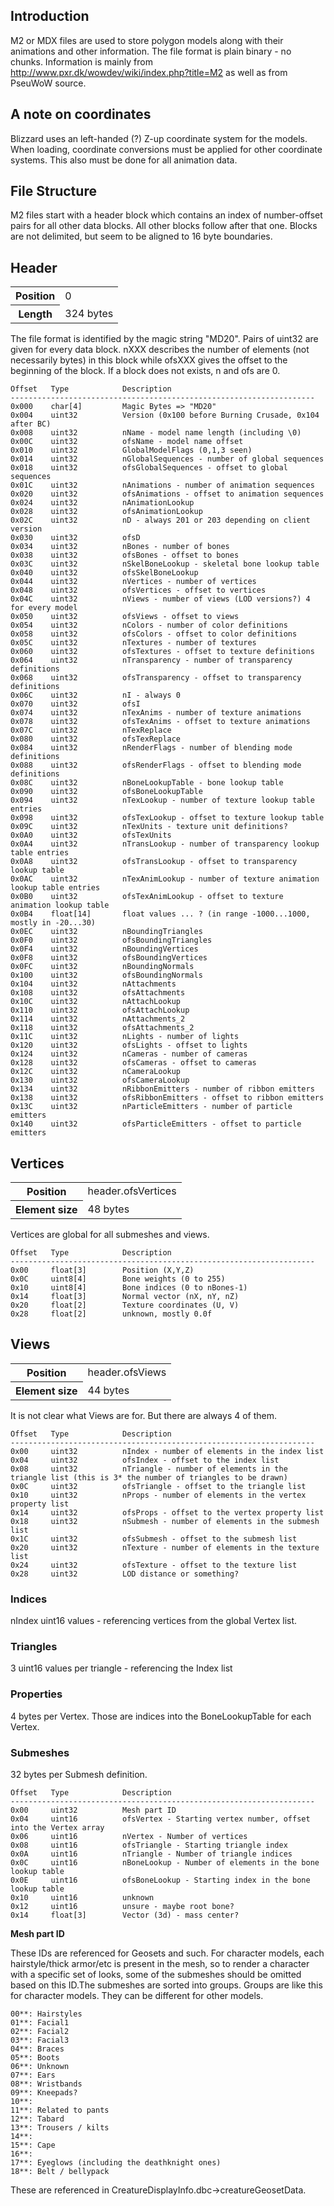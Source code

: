 ## Introduction

M2 or MDX files are used to store polygon models along with their animations and other information. The file format is plain binary - no chunks.
Information is mainly from <http://www.pxr.dk/wowdev/wiki/index.php?title=M2> as well as from PseuWoW source.

## A note on coordinates

Blizzard uses an left-handed (?) Z-up coordinate system for the models. When loading, coordinate conversions must be applied for other coordinate systems. This also must be done for all animation data.

## File Structure

M2 files start with a header block which contains an index of number-offset pairs for all other data blocks. All other blocks follow after that one. Blocks are not delimited, but seem to be aligned to 16 byte boundaries.

## Header

<table>
<tr><th>Position</th><td>0</td></tr>
<tr><th>Length</th><td>324 bytes</td></tr>
</table>

The file format is identified by the magic string "MD20". Pairs of uint32 are given for every data block. nXXX describes the number of elements (not necessarily bytes) in this block while ofsXXX gives the offset to the beginning of the block. If a block does not exists, n and ofs are 0.

    Offset   Type            Description
    --------------------------------------------------------------------
    0x000    char[4]         Magic Bytes => "MD20"
    0x004    uint32          Version (0x100 before Burning Crusade, 0x104 after BC)
    0x008    uint32          nName - model name length (including \0)
    0x00C    uint32          ofsName - model name offset
    0x010    uint32          GlobalModelFlags (0,1,3 seen)
    0x014    uint32          nGlobalSequences - number of global sequences
    0x018    uint32          ofsGlobalSequences - offset to global sequences
    0x01C    uint32          nAnimations - number of animation sequences
    0x020    uint32          ofsAnimations - offset to animation sequences
    0x024    uint32          nAnimationLookup
    0x028    uint32          ofsAnimationLookup
    0x02C    uint32          nD - always 201 or 203 depending on client version
    0x030    uint32          ofsD
    0x034    uint32          nBones - number of bones
    0x038    uint32          ofsBones - offset to bones
    0x03C    uint32          nSkelBoneLookup - skeletal bone lookup table
    0x040    uint32          ofsSkelBoneLookup
    0x044    uint32          nVertices - number of vertices
    0x048    uint32          ofsVertices - offset to vertices
    0x04C    uint32          nViews - number of views (LOD versions?) 4 for every model
    0x050    uint32          ofsViews - offset to views
    0x054    uint32          nColors - number of color definitions
    0x058    uint32          ofsColors - offset to color definitions
    0x05C    uint32          nTextures - number of textures
    0x060    uint32          ofsTextures - offset to texture definitions
    0x064    uint32          nTransparency - number of transparency definitions
    0x068    uint32          ofsTransparency - offset to transparency definitions
    0x06C    uint32          nI - always 0
    0x070    uint32          ofsI
    0x074    uint32          nTexAnims - number of texture animations
    0x078    uint32          ofsTexAnims - offset to texture animations
    0x07C    uint32          nTexReplace
    0x080    uint32          ofsTexReplace
    0x084    uint32          nRenderFlags - number of blending mode definitions
    0x088    uint32          ofsRenderFlags - offset to blending mode definitions
    0x08C    uint32          nBoneLookupTable - bone lookup table
    0x090    uint32          ofsBoneLookupTable
    0x094    uint32          nTexLookup - number of texture lookup table entries
    0x098    uint32          ofsTexLookup - offset to texture lookup table
    0x09C    uint32          nTexUnits - texture unit definitions?
    0x0A0    uint32          ofsTexUnits
    0x0A4    uint32          nTransLookup - number of transparency lookup table entries
    0x0A8    uint32          ofsTransLookup - offset to transparency lookup table
    0x0AC    uint32          nTexAnimLookup - number of texture animation lookup table entries
    0x0B0    uint32          ofsTexAnimLookup - offset to texture animation lookup table
    0x0B4    float[14]       float values ... ? (in range -1000...1000, mostly in -20...30)
    0x0EC    uint32          nBoundingTriangles
    0x0F0    uint32          ofsBoundingTriangles
    0x0F4    uint32          nBoundingVertices
    0x0F8    uint32          ofsBoundingVertices
    0x0FC    uint32          nBoundingNormals
    0x100    uint32          ofsBoundingNormals
    0x104    uint32          nAttachments
    0x108    uint32          ofsAttachments
    0x10C    uint32          nAttachLookup
    0x110    uint32          ofsAttachLookup
    0x114    uint32          nAttachments_2
    0x118    uint32          ofsAttachments_2
    0x11C    uint32          nLights - number of lights
    0x120    uint32          ofsLights - offset to lights
    0x124    uint32          nCameras - number of cameras
    0x128    uint32          ofsCameras - offset to cameras
    0x12C    uint32          nCameraLookup
    0x130    uint32          ofsCameraLookup
    0x134    uint32          nRibbonEmitters - number of ribbon emitters
    0x138    uint32          ofsRibbonEmitters - offset to ribbon emitters
    0x13C    uint32          nParticleEmitters - number of particle emitters
    0x140    uint32          ofsParticleEmitters - offset to particle emitters

## Vertices

<table>
<tr><th>Position</th><td>header.ofsVertices</td></tr>
<tr><th>Element size</th><td>48 bytes</td></tr>
</table>

Vertices are global for all submeshes and views.

    Offset   Type            Description
    --------------------------------------------------------------------
    0x00     float[3]        Position (X,Y,Z)
    0x0C     uint8[4]        Bone weights (0 to 255)
    0x10     uint8[4]        Bone indices (0 to nBones-1)
    0x14     float[3]        Normal vector (nX, nY, nZ)
    0x20     float[2]        Texture coordinates (U, V)
    0x28     float[2]        unknown, mostly 0.0f

## Views

<table>
<tr><th>Position</th><td>header.ofsViews</td></tr>
<tr><th>Element size</th><td>44 bytes</td></tr>
</table>

It is not clear what Views are for. But there are always 4 of them.

    Offset   Type            Description
    --------------------------------------------------------------------
    0x00     uint32          nIndex - number of elements in the index list
    0x04     uint32          ofsIndex - offset to the index list
    0x08     uint32          nTriangle - number of elements in the triangle list (this is 3* the number of triangles to be drawn)
    0x0C     uint32          ofsTriangle - offset to the triangle list
    0x10     uint32          nProps - number of elements in the vertex property list
    0x14     uint32          ofsProps - offset to the vertex property list
    0x18     uint32          nSubmesh - number of elements in the submesh list
    0x1C     uint32          ofsSubmesh - offset to the submesh list
    0x20     uint32          nTexture - number of elements in the texture list
    0x24     uint32          ofsTexture - offset to the texture list
    0x28     uint32          LOD distance or something?

### Indices

nIndex uint16 values - referencing vertices from the global Vertex list.

### Triangles

3 uint16 values per triangle - referencing the Index list

### Properties

4 bytes per Vertex. Those are indices into the BoneLookupTable for each Vertex.

### Submeshes

32 bytes per Submesh definition.

    Offset   Type            Description
    --------------------------------------------------------------------
    0x00     uint32          Mesh part ID
    0x04     uint16          ofsVertex - Starting vertex number, offset into the Vertex array
    0x06     uint16          nVertex - Number of vertices
    0x08     uint16          ofsTriangle - Starting triangle index
    0x0A     uint16          nTriangle - Number of triangle indices
    0x0C     uint16          nBoneLookup - Number of elements in the bone lookup table
    0x0E     uint16          ofsBoneLookup - Starting index in the bone lookup table
    0x10     uint16          unknown 
    0x12     uint16          unsure - maybe root bone?
    0x14     float[3]        Vector (3d) - mass center?

**Mesh part ID**

These IDs are referenced for Geosets and such. For character models, each hairstyle/thick armor/etc is present in the mesh, so to render a character with a specific set of looks, some of the submeshes should be omitted based on this ID.The submeshes are sorted into groups. Groups are like this for character models. They can be different for other models. 

    00**: Hairstyles
    01**: Facial1
    02**: Facial2
    03**: Facial3
    04**: Braces
    05**: Boots
    06**: Unknown
    07**: Ears
    08**: Wristbands
    09**: Kneepads?
    10**:
    11**: Related to pants
    12**: Tabard
    13**: Trousers / kilts
    14**:
    15**: Cape
    16**:
    17**: Eyeglows (including the deathknight ones)
    18**: Belt / bellypack

These are referenced in CreatureDisplayInfo.dbc->creatureGeosetData. 